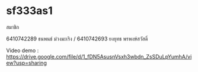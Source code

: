 # sf333as1

สมาชิก 

6410742289 ธนพนธ์ ม่วงมะเริง
/
6410742693 ยงยุทธ พรพงษ์สวัสดิ์

Video demo : https://drive.google.com/file/d/1_fDN5AsusnVsxh3wbdn_ZsSDuLpYumhA/view?usp=sharing
